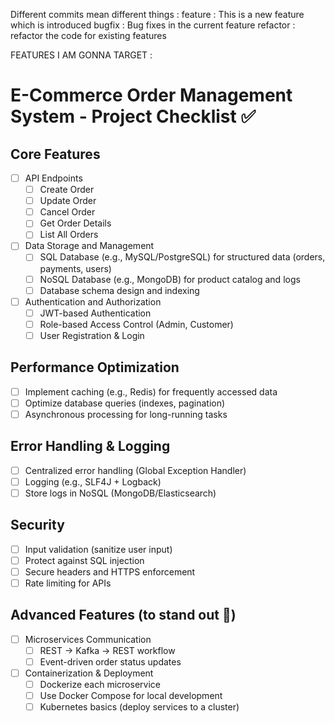 Different commits mean different things : 
feature : This is a new feature which is introduced
bugfix : Bug fixes in the current feature 
refactor : refactor the code for existing features


FEATURES I AM GONNA TARGET : 

# E-Commerce Order Management System - Project Checklist ✅

## Core Features
- [ ] API Endpoints  
  - [ ] Create Order  
  - [ ] Update Order  
  - [ ] Cancel Order  
  - [ ] Get Order Details  
  - [ ] List All Orders  

- [ ] Data Storage and Management  
  - [ ] SQL Database (e.g., MySQL/PostgreSQL) for structured data (orders, payments, users)  
  - [ ] NoSQL Database (e.g., MongoDB) for product catalog and logs  
  - [ ] Database schema design and indexing  

- [ ] Authentication and Authorization  
  - [ ] JWT-based Authentication  
  - [ ] Role-based Access Control (Admin, Customer)  
  - [ ] User Registration & Login  

## Performance Optimization
- [ ] Implement caching (e.g., Redis) for frequently accessed data  
- [ ] Optimize database queries (indexes, pagination)  
- [ ] Asynchronous processing for long-running tasks  

## Error Handling & Logging
- [ ] Centralized error handling (Global Exception Handler)  
- [ ] Logging (e.g., SLF4J + Logback)  
- [ ] Store logs in NoSQL (MongoDB/Elasticsearch)  

## Security
- [ ] Input validation (sanitize user input)  
- [ ] Protect against SQL injection  
- [ ] Secure headers and HTTPS enforcement  
- [ ] Rate limiting for APIs  

## Advanced Features (to stand out 🚀)
- [ ] Microservices Communication  
  - [ ] REST → Kafka → REST workflow  
  - [ ] Event-driven order status updates  

- [ ] Containerization & Deployment  
  - [ ] Dockerize each microservice  
  - [ ] Use Docker Compose for local development  
  - [ ] Kubernetes basics (deploy services to a cluster)  
